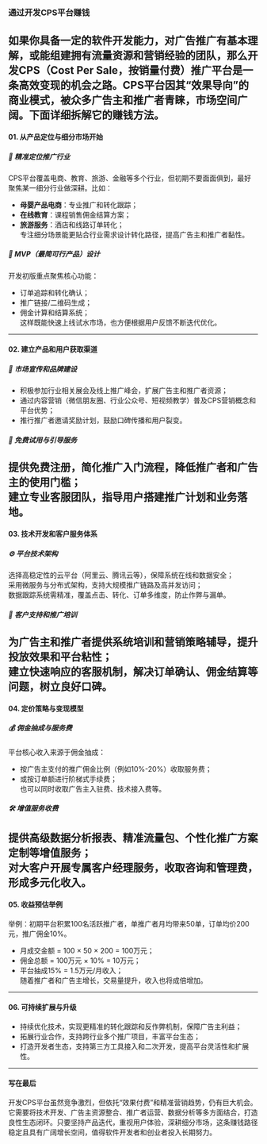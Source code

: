 ### 通过开发CPS平台赚钱  
如果你具备一定的软件开发能力，对广告推广有基本理解，或能组建拥有流量资源和营销经验的团队，那么开发CPS（Cost Per Sale，按销量付费）推广平台是一条高效变现的机会之路。CPS平台因其“效果导向”的商业模式，被众多广告主和推广者青睐，市场空间广阔。下面详细拆解它的赚钱方法。  
---  
#### 01. 从产品定位与细分市场开始  
##### 🎯 精准定位推广行业  
CPS平台覆盖电商、教育、旅游、金融等多个行业，但初期不要面面俱到，最好聚焦某一细分行业做深耕。比如：  
* **母婴产品电商**：专业推广和转化跟踪；  
* **在线教育**：课程销售佣金结算方案；  
* **旅游服务**：酒店和线路订单转化；  
专注细分场景能更贴合行业需求设计转化路径，提高广告主和推广者黏性。  
##### 🌱 MVP（最简可行产品）设计  
开发初版重点聚焦核心功能：  
- 订单追踪和转化确认；  
- 推广链接/二维码生成；  
- 佣金计算和结算系统；  
这样既能快速上线试水市场，也方便根据用户反馈不断迭代优化。  
---  
#### 02. 建立产品和用户获取渠道  
##### 📢 市场宣传和品牌建设  
* 积极参加行业相关展会及线上推广峰会，扩展广告主和推广者资源；  
* 通过内容营销（微信朋友圈、行业公众号、短视频教学）普及CPS营销概念和平台优势；  
* 推行推广者邀请奖励计划，鼓励口碑传播和用户裂变。  
##### 🔧 免费试用与引导服务  
提供免费注册，简化推广入门流程，降低推广者和广告主的使用门槛；  
建立专业客服团队，指导用户搭建推广计划和业务落地。  
---  
#### 03. 技术开发和客户服务体系  
##### ⚙️ 平台技术架构  
选择高稳定性的云平台（阿里云、腾讯云等），保障系统在线和数据安全；  
采用微服务与分布式架构，支持大规模推广链路及高并发访问；  
数据跟踪系统需精准，覆盖点击、转化、订单多维度，防止作弊与漏单。  
##### 🤝 客户支持和推广培训  
为广告主和推广者提供系统培训和营销策略辅导，提升投放效果和平台粘性；  
建立快速响应的客服机制，解决订单确认、佣金结算等问题，树立良好口碑。  
---  
#### 04. 定价策略与变现模型  
##### 💰 佣金抽成与服务费  
平台核心收入来源于佣金抽成：  
* 按广告主支付的推广佣金比例（例如10%-20%）收取服务费；  
* 或按订单额进行阶梯式手续费；  
也可以同时收取广告主入驻费、技术接入费等。  
##### 🛠️ 增值服务收费  
提供高级数据分析报表、精准流量包、个性化推广方案定制等增值服务；  
对大客户开展专属客户经理服务，收取咨询和管理费，形成多元化收入。  
---  
#### 05. 收益预估举例  
举例：初期平台积累100名活跃推广者，单推广者月均带来50单，订单均价200元，推广佣金10%。  
* 月成交金额 = 100 × 50 × 200 = 100万元；  
* 佣金总额 = 100万元 × 10% = 10万元；  
* 平台抽成15% = 1.5万元/月收入；  
随着推广者和广告主增长，交易量提升，收入也将成倍增加。  
---  
#### 06. 可持续扩展与升级  
* 持续优化技术，实现更精准的转化跟踪和反作弊机制，保障广告主利益；  
* 拓展行业合作，支持跨行业多个推广项目，丰富平台生态；  
* 打造开发者生态，支持第三方工具接入和二次开发，提高平台灵活性和扩展性。  
---  
#### 写在最后  
开发CPS平台虽然竞争激烈，但依托“效果付费”和精准营销趋势，仍有巨大机会。它需要将技术开发、广告主资源整合、推广者运营、数据分析等多方面结合，打造良性生态闭环。只要坚持产品迭代，重视用户体验，深耕细分市场，这条赚钱路径稳定且具有广阔增长空间，值得软件开发者和创业者投入长期努力。